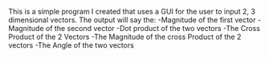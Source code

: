 This is a simple program I created that uses a GUI for the user to input 2, 3 dimensional vectors.
The output will say the:
-Magnitude of the first vector
-Magnitude of the second vector
-Dot product of the two vectors
-The Cross Product of the 2 Vectors
-The Magnitude of the cross Product of the 2 vectors
-The Angle of the two vectors
